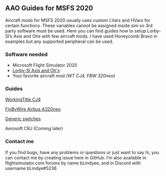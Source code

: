 ## AAO Guides for MSFS 2020 

Aircraft mods for MSFS 2020 usually uses custom LVars and HVars for certain functions. These variables cannot be assigned inside sim so 3rd party software must be used. Here you can find guides how to setup Lorby-SI’s Axis and Ohs with few aircraft mods. I have used Honeycomb Bravo in examples but any supported peripheral can be used.  

### Software needed 

- Microsoft Flight Simulator 2020 
- [Lorby-SI Axis and Oh's](https://axisandohs.weebly.com/) 
- Your favorite aircraft mod *(WT CJ4, FBW 320neo)* 

### Guides

[WorkingTitle CJ4](https://github.com/blindye/aao_guides/blob/main/wt_cj4/wt_cj4_guide.md)

[FlyByWire Airbus A320neo](https://github.com/blindye/aao_guides/blob/main/fbw_a32nx/fbw_a32nx_guide.md)

[Generic switches](https://github.com/blindye/aao_guides/blob/main/generic/GENERIC.md)

Aerosoft CRJ  (Coming later)

### Contact me 

If you find bugs, have any problems or questions or just want to say hi, you can contact me by creating issue here in GitHub. I’m also available in flightsimulator.com forums by name bLindyee, and in Discord with username bLindye#5236

